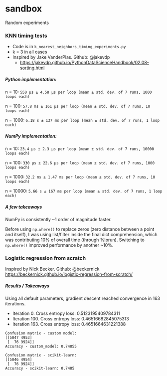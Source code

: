 # sandbox
Random experiments


### KNN timing tests
- Code is in `k_nearest_neighbors_timing_experiments.py`
- k = 3 in all cases
- Inspired by Jake VanderPlas. Github: @jakevdp
    - https://jakevdp.github.io/PythonDataScienceHandbook/02.08-sorting.html


##### Python implementation:
n = 10:
`550 µs ± 4.58 µs per loop (mean ± std. dev. of 7 runs, 1000 loops each)`

n = 100: `57.8 ms ± 161 µs per loop (mean ± std. dev. of 7 runs, 10 loops each)`

n = 1000: `6.18 s ± 137 ms per loop (mean ± std. dev. of 7 runs, 1 loop each)`


##### NumPy implementation:
n = 10: `23.4 µs ± 2.3 µs per loop (mean ± std. dev. of 7 runs, 10000 loops each)`

n = 100: `330 µs ± 22.6 µs per loop (mean ± std. dev. of 7 runs, 1000 loops each)`

n = 1000: `32.2 ms ± 1.47 ms per loop (mean ± std. dev. of 7 runs, 10 loops each)`

n = 10000: `5.66 s ± 167 ms per loop (mean ± std. dev. of 7 runs, 1 loop each)`

##### A few takeaways
NumPy is consistently ~1 order of magnitude faster.

Before using `np.where()` to replace zeros (zero distance between a point and itself), I was using list/filter inside
the final dict comprehension, which was contributing 10% of overall time (through %lprun). Switching to `np.where()`
improved performance by another ~10%.


### Logistic regression from scratch
Inspired by Nick Becker. Github: @beckernick
https://beckernick.github.io/logistic-regression-from-scratch/

##### Results / Takeaways
Using all default parameters, gradient descent reached convergence in 163 iterations.

- Iteration 0. Cross entropy loss: 0.5123195409784311
- Iteration 100. Cross entropy loss: 0.46516682845075313
- Iteration 163. Cross entropy loss: 0.4651664631221388

```
Confusion matrix - custom model:
[[5047 4953]
 [  76 9924]]
Accuracy - custom_model: 0.74855

Confusion matrix - scikit-learn:
[[5046 4954]
 [  76 9924]]
Accuracy - scikit-learn: 0.7485
```